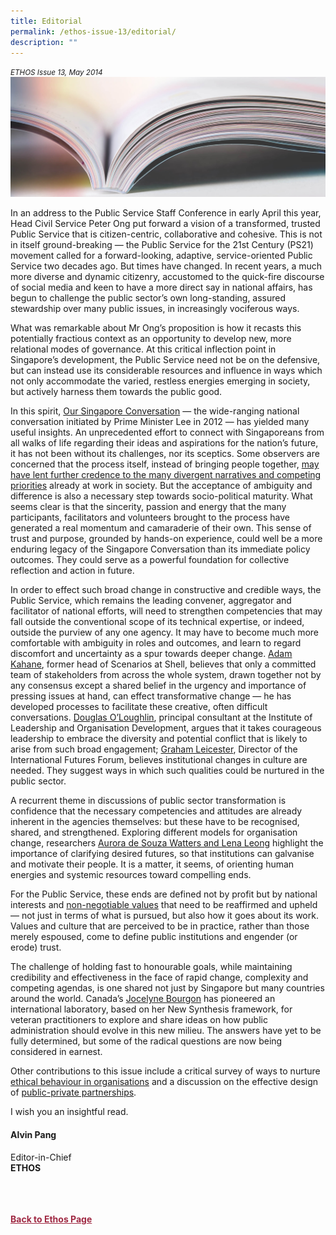 ```yaml
---
title: Editorial
permalink: /ethos-issue-13/editorial/
description: ""
---
```

<style>

.back a
{
	color: #9f2943;
	font-weight: bold;
}

#banner img
{
	width:100%;
}
	
.author
{
border-bottom: 1px solid black;
margin-top:40px;
padding-bottom:30px;
border-top: 1px solid black;	

}

.author p {
	font-size: 0.9em;
	line-height:24px !important;
	}	

.break
{
   border-top: 1px solid  black;
   border-bottom: 1px solid black;
	 padding:20px;
	text-align:center;
	margin-top:50px;
}
	
.break1
{
font-family: Georgia;
	font-size:20px;
	font-style: italic;
	font-weight: bold;
}

.boxheader {
	color: white !important;
	}	

.containerbox {
	background-color: #eceedb;
	border-radius: 10px;
	padding: 5%;
	margin-top: 5%;
	
	}	

li {
	font-size: 15px !important;
	
	}	

</style>

<em><small>ETHOS Issue 13, May 2014</small></em>
<img src="/images/Landing_Banner_Images/knowledge_editorial_banner_01.jpg">

  
<p>In an address to the Public Service Staff Conference in early April this year, Head Civil Service Peter Ong put forward a vision of a transformed, trusted Public Service that is citizen-centric, collaborative and cohesive. This is not in itself ground-breaking — the Public Service for the 21st Century (PS21) movement called for a forward-looking, adaptive, service-oriented Public Service two decades ago. But times have changed. In recent years, a much more diverse and dynamic citizenry, accustomed to the quick-fire discourse of social media and keen to have a more direct say in national affairs, has begun to challenge the public sector’s own long-standing, assured stewardship over many public issues, in increasingly vociferous ways.</p>  
  
<p>What was remarkable about Mr Ong’s proposition is how it recasts this potentially fractious context as an opportunity to develop new, more relational modes of governance. At this critical inflection point in Singapore’s development, the Public Service need not be on the defensive, but can instead use its considerable resources and influence in ways which not only accommodate the varied, restless energies emerging in society, but actively harness them towards the public good.</p>  
  
<p>In this spirit, <a href="redefining-engagement-lessons-for-the-public-service-from-our-singapore-conversation.html">Our Singapore Conversation</a>&nbsp;— the wide-ranging national conversation initiated by Prime Minister Lee in 2012 — has yielded many useful insights. An unprecedented effort to connect with Singaporeans from all walks of life regarding their ideas and aspirations for the nation’s future, it has not been without its challenges, nor its sceptics. Some observers are concerned that the process itself, instead of bringing people together, <a href="after-our-singapore-conversation-the-futures-of-governance.html">may have lent further credence to the many divergent narratives and competing priorities</a>&nbsp;already at work in society. But the acceptance of ambiguity and difference is also a necessary step towards socio-political maturity. What seems clear is that the sincerity, passion and energy that the many participants, facilitators and volunteers brought to the process have generated a real momentum and camaraderie of their own. This sense of trust and purpose, grounded by hands-on experience, could well be a more enduring legacy of the Singapore Conversation than its immediate policy outcomes. They could serve as a powerful foundation for collective reflection and action in future.</p>  
  
<p>In order to effect such broad change in constructive and credible ways, the Public Service, which remains the leading convener, aggregator and facilitator of national efforts, will need to strengthen competencies that may fall outside the conventional scope of its technical expertise, or indeed, outside the purview of any one agency. It may have to become much more comfortable with ambiguity in roles and outcomes, and learn to regard discomfort and uncertainty as a spur towards deeper change. <a href="transformative-alliance-interview-with-adam-kahane.html">Adam Kahane</a>, former head of Scenarios at Shell, believes that only a committed team of stakeholders from across the whole system, drawn together not by any consensus except a shared belief in the urgency and importance of pressing issues at hand, can effect transformative change — he has developed processes to facilitate these creative, often difficult conversations. <a href="managing-complexity-with-courage-conflict-and-engagement.html">Douglas O’Loughlin</a>, principal consultant at the Institute of Leadership and Organisation Development, argues that it takes courageous leadership to embrace the diversity and potential conflict that is likely to arise from such broad engagement; <a href="transformative-innovation-and-the-policymaker-of-the-future.html">Graham Leicester</a>, Director of the International Futures Forum, believes institutional changes in culture are needed. They suggest ways in which such qualities could be nurtured in the public sector.</p>  
  
<p>A recurrent theme in discussions of public sector transformation is confidence that the necessary competencies and attitudes are already inherent in the agencies themselves: but these have to be recognised, shared, and strengthened. Exploring different models for organisation change, researchers <a href="enabling-organisational-transformation-possibilities-and-practice.html">Aurora de Souza Watters and Lena Leong</a>&nbsp;highlight the importance of clarifying desired futures, so that institutions can galvanise and motivate their people. It is a matter, it seems, of orienting human energies and systemic resources toward compelling ends.</p>  
  
<p>For the Public Service, these ends are defined not by profit but by national interests and <a href="the-value-of-values-in-the-singapore-public-service.html">non-negotiable values</a>&nbsp;that need to be reaffirmed and upheld —&nbsp;not just in terms of what is pursued, but also how it goes about its work. Values and culture that are perceived to be in practice, rather than those merely espoused, come to define public institutions and engender (or erode) trust.</p>  
  
<p>The challenge of holding fast to honourable goals, while maintaining credibility and effectiveness in the face of rapid change, complexity and competing agendas, is one shared not just by Singapore but many countries around the world. Canada’s <a href="the-first-new-synthesis-laboratory-for-master-practitioners.html">Jocelyne Bourgon</a>&nbsp;has pioneered an international laboratory, based on her New Synthesis framework, for veteran practitioners to explore and share ideas on how public administration should evolve in this new milieu. The answers have yet to be fully determined, but some of the radical questions are now being considered in earnest.</p>  
  
<p>Other contributions to this issue include a critical survey of ways to nurture <a href="ethics-in-public-administration-are-we-teaching-what-can-t-be-taught.html">ethical behaviour in organisations</a>&nbsp;and a discussion on the effective design of <a href="making-public-private-partnerships-work-implications-for-singapore-and-the-region.html">public-private partnerships</a>.</p>  
  
<p>I wish you an insightful read.  
</p>  
  
<h4>Alvin Pang</h4>  
  
<p>Editor-in-Chief  
<br>  
<strong>ETHOS</strong></p>  
  
<br>  
  




<br>
<br>	
<div class="back">
<a href="/ethos/">Back to Ethos Page</a>	
</div>